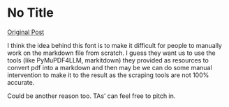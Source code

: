 # No Title

[Original Post](https://discourse.onlinedegree.iitm.ac.in/t/165959/119)

<p>I think the idea behind this font is to make it difficult for people to manually work on the markdown file from scratch. I guess they want us to use the tools (like PyMuPDF4LLM, markitdown) they provided as resources to convert pdf into a markdown and then may be we can do some manual intervention to make it to the result as the scraping tools are not 100% accurate.</p>
<p>Could be another reason too. TAs’ can feel free to pitch in.</p>